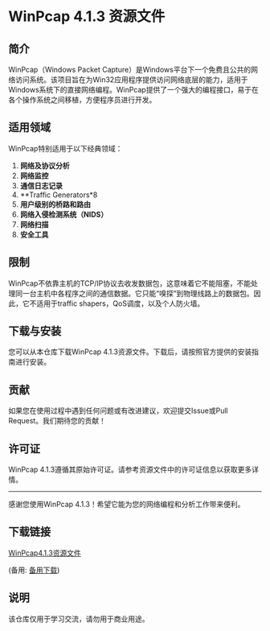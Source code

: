 # WinPcap 4.1.3 资源文件

## 简介

WinPcap（Windows Packet Capture）是Windows平台下一个免费且公共的网络访问系统。该项目旨在为Win32应用程序提供访问网络底层的能力，适用于Windows系统下的直接网络编程。WinPcap提供了一个强大的编程接口，易于在各个操作系统之间移植，方便程序员进行开发。

## 适用领域

WinPcap特别适用于以下经典领域：

1. **网络及协议分析**
2. **网络监控**
3. **通信日志记录**
4. **Traffic Generators*8
5. **用户级别的桥路和路由**
6. **网络入侵检测系统（NIDS）**
7. **网络扫描**
8. **安全工具**

## 限制

WinPcap不依靠主机的TCP/IP协议去收发数据包，这意味着它不能阻塞，不能处理同一台主机中各程序之间的通信数据。它只能“嗅探”到物理线路上的数据包。因此，它不适用于traffic shapers，QoS调度，以及个人防火墙。

## 下载与安装

您可以从本仓库下载WinPcap 4.1.3资源文件。下载后，请按照官方提供的安装指南进行安装。

## 贡献

如果您在使用过程中遇到任何问题或有改进建议，欢迎提交Issue或Pull Request。我们期待您的贡献！

## 许可证

WinPcap 4.1.3遵循其原始许可证。请参考资源文件中的许可证信息以获取更多详情。

---

感谢您使用WinPcap 4.1.3！希望它能为您的网络编程和分析工作带来便利。

## 下载链接
[WinPcap4.1.3资源文件](https://pan.quark.cn/s/babf05806d65) 

(备用: [备用下载](https://pan.baidu.com/s/1dON0IJTwVeLyZTy5TjRWpg?pwd=1234))

## 说明

该仓库仅用于学习交流，请勿用于商业用途。
